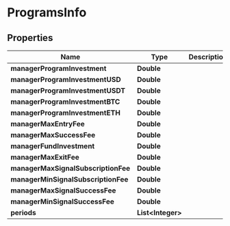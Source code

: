 
# ProgramsInfo

## Properties
Name | Type | Description | Notes
------------ | ------------- | ------------- | -------------
**managerProgramInvestment** | **Double** |  |  [optional]
**managerProgramInvestmentUSD** | **Double** |  |  [optional]
**managerProgramInvestmentUSDT** | **Double** |  |  [optional]
**managerProgramInvestmentBTC** | **Double** |  |  [optional]
**managerProgramInvestmentETH** | **Double** |  |  [optional]
**managerMaxEntryFee** | **Double** |  |  [optional]
**managerMaxSuccessFee** | **Double** |  |  [optional]
**managerFundInvestment** | **Double** |  |  [optional]
**managerMaxExitFee** | **Double** |  |  [optional]
**managerMaxSignalSubscriptionFee** | **Double** |  |  [optional]
**managerMinSignalSubscriptionFee** | **Double** |  |  [optional]
**managerMaxSignalSuccessFee** | **Double** |  |  [optional]
**managerMinSignalSuccessFee** | **Double** |  |  [optional]
**periods** | **List&lt;Integer&gt;** |  |  [optional]



